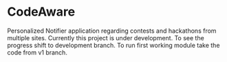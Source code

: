 # CodeAware
Personalized Notifier application regarding contests and hackathons from multiple sites.
Currently this project is under development. To see the progress shift to development branch.
To run first working module take the code from v1 branch.
